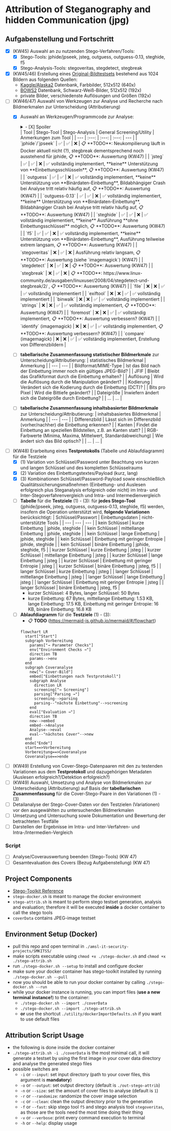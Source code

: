 # Attribution of Steganography and hidden Communication (jpg)
## Aufgabenstellung und Fortschritt
- [X] (KW45) Auswahl an zu nutzenden Stego-Verfahren/Tools:
  - [X] Stego-Tools: jphide/jpseek, jsteg, outguess, outguess-0.13, steghide, f5
  - [X] Stego-Analysis-Tools: stegoveritas, stegdetect, stegbreak
- [X] (KW45/46) Erstellung eines [Original-Bildtestsets](./coverData) bestehend aus 1024 Bildern aus folgenden Quellen:
  - [Kaggle/Alaska2](https://www.kaggle.com/competitions/alaska2-image-steganalysis/data?select=Cover) Datenbank, Farbbilder, 512x512 (640x)
  - [BOWS2](http://bows2.ec-lille.fr/) Datenbank, Schwarz-Weiß-Bilder, 512x512 (192x)
  - private Bilder, verschiedenste Auflösungen und Größen (192x)
- [ ] (KW46/47) Auswahl von Werkzeugen zur Analyse und Recherche nach Bildmerkmalen zur Unterscheidung (Attributierung)
  - [X] Auswahl an Werkzeugen/Programmcode zur Analyse:
    <details><summary>- [X] Spoiler</summary>
    <p>

    #### We can hide anything, even code!

    ```ruby
       puts "Hello World"
    ```

    </p>
    </details>
    | Tool | Stego-Tool | Stego-Analysis | General Screening/Utility | Anmerkungen zum Tool |
    | --- | :---: | :---: | :---: | --- |
    | `jphide`/`jpseek` | ✅ | ✅ | ❌ | 📋 **TODO**: Neukompilierung läuft in Docker aktuell nicht (?), stegbreak dementsprechend noch ausstehend für jphide, 📋 **TODO**: Auswertung (KW47) |
    | `jsteg` | ✅ | ✅ | ❌ | ✅ vollständig implementiert, **keine** Unterstützung von **Einbettungsschlüsseln**, 📋 **TODO**: Auswertung (KW47) |
    | `outguess` | ✅ | ✅ | ❌ | ✅ vollständig implementiert, **keine** Unterstützung von **Binärdaten-Einbettung**, Bildabhängiger Crash bei Analyse tritt relativ häufig auf, 📋 **TODO**: Auswertung (KW47) |
    | `outguess-0.13` | ✅ | ✅ | ❌ | ✅ vollständig implementiert, **keine** Unterstützung von **Binärdaten-Einbettung**, Bildabhängiger Crash bei Analyse tritt relativ häufig auf, 📋 **TODO**: Auswertung (KW47) |
    | `steghide` | ✅ | ✅ | ❌ | ✅ vollständig implementiert, **keine** Ausführung **ohne Einbettungsschlüssel** möglich, 📋 **TODO**: Auswertung (KW47) |
    | `f5` | ✅ | ✅ | ❌ | ✅ vollständig implementiert, **keine** Unterstützung von **Binärdaten-Einbettung**, Ausführung teilweise extrem langsam, 📋 **TODO**: Auswertung (KW47) |
    | `stegoveritas` | ❌ | ✅ | ❌ | Ausführung relativ langsam, 📋 **TODO**: Auswertung (siehe `imagemagick`) (KW47) |
    | `stegdetect` | ❌ | ✅ | ❌ | 📋 **TODO**: Auswertung (KW47) |
    | `stegbreak` | ❌ | ✅ | ❌ | 📋 **TODO**: https://www.linux-community.de/ausgaben/linuxuser/2008/04/stegdetect-und-stegbreak/2/ , 📋 **TODO**: Auswertung (KW47) |
    | `file` | ❌ | ❌ | ✅ | ✅ vollständig implementiert |
    | `exiftool` | ❌ | ❌ | ✅ | ✅ vollständig implementiert |
    | `binwalk` | ❌ | ❌ | ✅ | ✅ vollständig implementiert |
    | `strings` | ❌ | ❌ | ✅ | ✅ vollständig implementiert, 📋 **TODO**: Auswertung (KW47) |
    | `foremost` | ❌ | ❌ | ✅ | ✅ vollständig implementiert, 📋 **TODO**: Auswertung verbessern? (KW47) |
    | `identify` (imagemagick) | ❌ | ❌ | ✅ | ✅ vollständig implementiert, 📋 **TODO**: Auswertung verbessern? (KW47) |
    | `compare` (imagemagick) | ❌ | ❌ | ✅ | ✅ vollständig implementiert, Erstellung von Differenzbildern |
  - [ ] **tabellarische Zusammenfassung statistischer Bildmerkmale** zur Unterscheidung/Attributierung:
    | statistisches Bildmerkmal | Anmerkung |
    | --- | --- |
    | Bildformat/MIME-Type | Ist das Bild nach der Einbettung immer noch ein gültiges JPEG-Bild? |
    | JFIF | Bleibt das Grafikformat durch die Einbettung erhalten? |
    | Auflösung | Wird die Auflösung durch die Manipulation geändert? |
    | Kodierung | Verändert sich die Kodierung durch die Einbettung (DCT)? |
    | Bits pro Pixel | Wird die Bittiefe geändert?  |
    | Dateigröße | Inwiefern ändert sich die Dateigröße durch Einbettung? |
    | ... | ... |
  - [ ] **tabellarische Zusammenfassung inhaltsbasierter Bildmerkmale** zur Unterscheidung/Attributierung:
    | inhaltsbasiertes Bildmerkmal | Anmerkung |
    | --- | --- |
    | Differenzbild | Lässt sich im Differenzbild (vorher/nachher) die Einbettung erkennen? |
    | Kanten | Findet die Einbettung an speziellen Bildstellen, z.B. an Kanten statt? |
    | RGB-Farbwerte (Minima, Maxima, Mittelwert, Standardabweichung) | Wie ändert sich das Bild optisch? |
    | ... | ... |
- [ ] (KW48) Erarbeitung eines **Testprotokolls** (Tabelle und Ablaufdiagramm) für die Testziele
  - [X] (1) Variation von Schlüssel/Password unter Beachtung von kurzen und langen Schlüssel und des kompletten Schlüsselraums
  - [X] (2) Variation des Einbettungstextes/Payload (kurz, lang)
  - [X] (3) Kombinationen Schlüssel/Password-Payload sowie einschließlich Qualitätssicherungsmaßnehmen (Einbettung- und Auslesen erfolgreich plus Steganalysis erfolgreich oder nicht) im Intra- und Inter-Stegoverfahrenvergleich und Intra- und Intermedienvergleich 
  - [ ] **Tabelle** für die **Testziele** (1) - (3): für **jedes Stego-Tool** (jphide/jpseek, jsteg, outguess, outguess-0.13, steghide, f5) werden, insofern die Operation unterstützt wird, **folgende Variationen** berücksichtigt:
    | Schlüssel/Passwort | Einbettungsdaten | nicht-unterstützte Tools |
    | --- | --- | --- |
    | kein Schlüssel | kurze Einbettung | jphide, steghide |
    | kein Schlüssel | mittellange Einbettung | jphide, steghide |
    | kein Schlüssel | lange Einbettung | jphide, steghide |
    | kein Schlüssel | Einbettung mit geringer Entropie | jphide, steghide |
    | kein Schlüssel | binäre Einbettung | jphide, steghide, f5 |
    | kurzer Schlüssel | kurze Einbettung | jsteg |
    | kurzer Schlüssel | mittellange Einbettung | jsteg |
    | kurzer Schlüssel | lange Einbettung | jsteg |
    | kurzer Schlüssel | Einbettung mit geringer Entropie | jsteg |
    | kurzer Schlüssel | binäre Einbettung | jsteg, f5 |
    | langer Schlüssel | kurze Einbettung | jsteg |
    | langer Schlüssel | mittellange Einbettung | jsteg |
    | langer Schlüssel | lange Einbettung | jsteg |
    | langer Schlüssel | Einbettung mit geringer Entropie | jsteg |
    | langer Schlüssel | binäre Einbettung | jsteg, f5 |
    - kurzer Schlüssel: 4 Bytes, langer Schlüssel: 50 Bytes
    - kurze Einbettung: 67 Bytes, mittellange Einbettung: 1.53 KB, lange Einbettung: 17.5 KB, Einbettung mit geringer Entropie: 16 KB, binäre Einbettung: 16.8 KB
  - [ ] **Ablaufdiagramm** für die **Testziele** (1) - (3):
    - 📋 **TODO** (https://mermaid-js.github.io/mermaid/#/flowchart)
    ```mermaid
    flowchart LR
      start["Start"]
      subgraph Vorbereitung
        params["→ Parameter Checks"]
        env["Environment Checks →"]
        direction TB
        params-->env
      end
      subgraph Coveranalyse
        new["→ Cover-Bild"]
        embed["Einbettungen nach Testprotokoll"]
        subgraph Analyse
          direction LR
          screening["→ Screening"]
          parsing["Parsing →"]
          screening-->parsing
          parsing--"nächste Einbettung"-->screening
        end
        eval["Evaluation →"]
        direction TB
        new-->embed
        embed-->Analyse
        Analyse-->eval
        eval--"nächstes Cover"-->new
      end
      ende["Ende"]
      start==>Vorbereitung
      Vorbereitung==>Coveranalyse
      Coveranalyse==>ende
    ```
- [ ] (KW49) Erstellung von Cover-Stego-Datenpaaren mit den zu testenden Variationen aus dem **Testprotokoll** und dazugehörigen Metadaten (Auslesen erfolgreich?/Detektion erfolgreich?)
- [ ] (KW49) Auswahl, Umsetzung und Analyse von Bildmerkmalen zur Unterscheidung (Attributierung) auf Basis der **tabellarischen Zusammenfassung** für die Cover-Stego-Paare in den Variationen (1) - (3)
- [ ] Detailanalyse der Stego-Cover-Daten vor den Testzielen (Variationen) vor den ausgewählten zu untersuchenden Bildmerkmalen
- [ ] Umsetzung und Untersuchung sowie Dokumentation und Bewertung der betrachteten Testfälle
- [ ] Darstellen der Ergebnisse im Intra- und Inter-Verfahren- und Intra-/Intermedien-Vergleich 
### Script
- [ ] Analyse/Coverauswertung beenden (Stego-Tools) (KW 47)
- [ ] Gesamtevaluation des Covers (Bezug Aufgabenstellung) (KW 47)

## Project Components
- [Stego-Toolkit Reference](https://github.com/DominicBreuker/stego-toolkit)
- `stego-docker.sh` is meant to manage the docker environment
- `stego-attrib.sh` is meant to perform stego testset generation, analysis and evaluation; therefore it will be executed **inside** a docker container to call the stego tools
- `coverData` contains JPEG-image testset

## Environment Setup (Docker)
- pull this repo and open terminal in `./amsl-it-security-projects/SMKITS5/`
- make scripts executable using `chmod +x ./stego-docker.sh` and `chmod +x ./stego-attrib.sh`
- run `./stego-docker.sh --setup` to install and configure docker
- make sure your docker container has stego-toolkit installed by running `./stego-docker.sh --pull`
- now you should be able to run your docker container by calling `./stego-docker.sh --run`
- while your docker instance is running, you can import files (**use a new terminal instance!**) to the container:
  - `./stego-docker.sh --import ./coverData`
  - `./stego-docker.sh --import ./stego-attrib.sh`
  - **or** use the shortcut `./utility/dockerImportDefaults.sh` if you want to use default files

## Attribution Script Usage
- the following is done inside the docker container
- `./stego-attrib.sh -i ./coverData` is the most minimal call, it will generate a testset by using the first image in your cover data directory and analyse the generated stego files
- possible switches are
  - `-i` or `--input`: set input directory (path to your cover files, this argument is **mandatory**)
  - `-o` or `--output`: set output directory (default is `./out-stego-attrib`)
  - `-n` or `--size`: set the amount of cover files to analyse (default is `1`)
  - `-r` or `--randomize`: randomize the cover image selection
  - `-c` or `--clean`: clean the output directory prior to the generation
  - `-f` or `--fast`: skip stego tool `f5` and stego analysis tool `stegoveritas`, as those are the tools need the most time doing their thing
  - `-v` or `--verbose`: print every command execution to terminal
  - `-h` or `--help`: display usage
